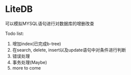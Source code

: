 **LiteDB**
====
可以模拟MYSQL语句进行对数据库的增删改查

Todo list:
1. 增加index(已完成b-tree)
2. 在search, delete, insert以及update语句中对条件进行判断
3. 错误处理
4. 事务处理(Maybe)
5. more to come
